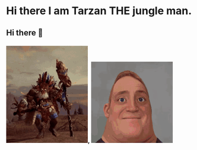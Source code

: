 # Hi there I am Tarzan THE jungle man.
## Hi there 👋
### ![alt text](wurrzag-total-war-warhammer.gif), ![alt text](incredible-incredible-turning-into-canny.gif)
